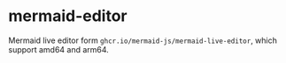 # mermaid-editor
 
Mermaid live editor form `ghcr.io/mermaid-js/mermaid-live-editor`, which support amd64 and arm64.